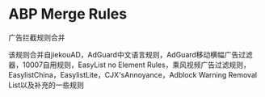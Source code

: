 # ABP Merge Rules
广告拦截规则合并

该规则合并自jiekouAD，AdGuard中文语言规则，AdGuard移动横幅广告过滤器，10007自用规则，EasyList no Element Rules，乘风视频广告过滤规则，EasylistChina，EasylistLite，CJX'sAnnoyance，Adblock Warning Removal List以及补充的一些规则

